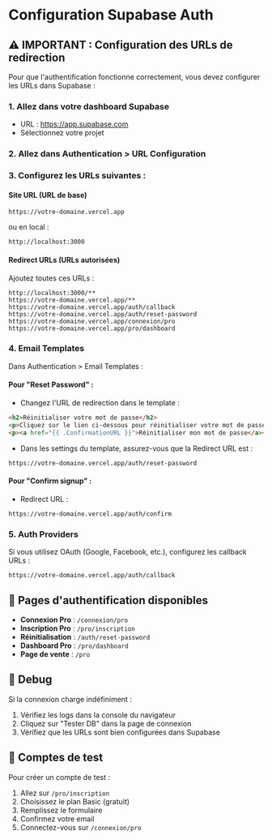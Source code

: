 # Configuration Supabase Auth

## ⚠️ IMPORTANT : Configuration des URLs de redirection

Pour que l'authentification fonctionne correctement, vous devez configurer les URLs dans Supabase :

### 1. Allez dans votre dashboard Supabase
- URL : https://app.supabase.com
- Sélectionnez votre projet

### 2. Allez dans Authentication > URL Configuration

### 3. Configurez les URLs suivantes :

#### Site URL (URL de base)
```
https://votre-domaine.vercel.app
```
ou en local :
```
http://localhost:3000
```

#### Redirect URLs (URLs autorisées)
Ajoutez toutes ces URLs :
```
http://localhost:3000/**
https://votre-domaine.vercel.app/**
https://votre-domaine.vercel.app/auth/callback
https://votre-domaine.vercel.app/auth/reset-password
https://votre-domaine.vercel.app/connexion/pro
https://votre-domaine.vercel.app/pro/dashboard
```

### 4. Email Templates
Dans Authentication > Email Templates :

#### Pour "Reset Password" :
- Changez l'URL de redirection dans le template :
```html
<h2>Réinitialiser votre mot de passe</h2>
<p>Cliquez sur le lien ci-dessous pour réinitialiser votre mot de passe :</p>
<p><a href="{{ .ConfirmationURL }}">Réinitialiser mon mot de passe</a></p>
```

- Dans les settings du template, assurez-vous que la Redirect URL est :
```
https://votre-domaine.vercel.app/auth/reset-password
```

#### Pour "Confirm signup" :
- Redirect URL :
```
https://votre-domaine.vercel.app/auth/confirm
```

### 5. Auth Providers
Si vous utilisez OAuth (Google, Facebook, etc.), configurez les callback URLs :
```
https://votre-domaine.vercel.app/auth/callback
```

## 🔐 Pages d'authentification disponibles

- **Connexion Pro** : `/connexion/pro`
- **Inscription Pro** : `/pro/inscription`
- **Réinitialisation** : `/auth/reset-password`
- **Dashboard Pro** : `/pro/dashboard`
- **Page de vente** : `/pro`

## 🐛 Debug

Si la connexion charge indéfiniment :
1. Vérifiez les logs dans la console du navigateur
2. Cliquez sur "Tester DB" dans la page de connexion
3. Vérifiez que les URLs sont bien configurées dans Supabase

## 📝 Comptes de test

Pour créer un compte de test :
1. Allez sur `/pro/inscription`
2. Choisissez le plan Basic (gratuit)
3. Remplissez le formulaire
4. Confirmez votre email
5. Connectez-vous sur `/connexion/pro`